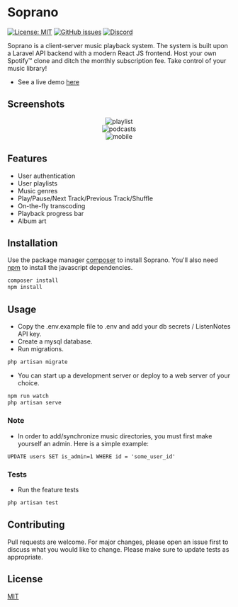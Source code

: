 # Soprano

<a href='https://choosealicense.com/licenses/mit/' rel='License'>![License: MIT](https://img.shields.io/badge/License-MIT-blue.svg)</a>
<a href='https://github.com/whleucka/soprano-sanctum/issues' rel='Issues'>![GitHub issues](https://img.shields.io/github/issues/whleucka/soprano-sanctum)</a>
<a href='https://discord.com/channels/760550600777138258' rel='Discord Server'>![Discord](https://img.shields.io/discord/760550600777138258)</a>

Soprano is a client-server music playback system. The system is built upon a Laravel API backend with a modern React JS frontend. Host your own Spotify&trade; clone and ditch the monthly subscription fee. Take control of your music library!

-   See a live demo [here](https://soprano.williamhleucka.com/)

## Screenshots

<p align="center">
<img src="https://i.ibb.co/1fPs3sv/s1.png" alt="playlist"><br>
<img src="https://i.ibb.co/m8pPg4H/s2.png" alt="podcasts"><br>
<img src="https://i.ibb.co/BCH66D6/s3.png" alt="mobile"><br>
</p>

## Features

-   User authentication
-   User playlists
-   Music genres
-   Play/Pause/Next Track/Previous Track/Shuffle
-   On-the-fly transcoding
-   Playback progress bar
-   Album art

## Installation

Use the package manager [composer](https://getcomposer.org/download/) to install Soprano. You'll also need [npm](https://www.npmjs.com/) to install the javascript dependencies.

```bash
composer install
npm install
```

## Usage

-   Copy the .env.example file to .env and add your db secrets / ListenNotes API key.
-   Create a mysql database.
-   Run migrations.

```bash
php artisan migrate
```

-   You can start up a development server or deploy to a web server of your choice.

```bash
npm run watch
php artisan serve
```

### Note

-   In order to add/synchronize music directories, you must first make yourself an admin. Here is a simple example:

```mysql
UPDATE users SET is_admin=1 WHERE id = 'some_user_id'
```

### Tests

-   Run the feature tests

```php
php artisan test
```

## Contributing

Pull requests are welcome. For major changes, please open an issue first to discuss what you would like to change.
Please make sure to update tests as appropriate.

## License

[MIT](https://choosealicense.com/licenses/mit/)
